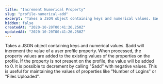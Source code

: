 ```yaml
---
title: "Increment Numerical Property"
slug: "profile-numerical-add"
excerpt: "Takes a JSON object containing keys and numerical values. $add will increment the value of a user profile property. When processed, the property values are added to the existing values of the properties on the profile. If the property is not present on the profile, the value will be added to 0. It is possible to decrement by calling \"$add\" with negative values. This is useful for maintaining the values of properties like \"Number of Logins\" or \"Files Uploaded\"."
hidden: false
createdAt: "2020-10-20T00:41:26.250Z"
updatedAt: "2020-10-20T00:41:26.250Z"
---
```

Takes a JSON object containing keys and numerical values. $add will increment the value of a user profile property. When processed, the property values are added to the existing values of the properties on the profile. If the property is not present on the profile, the value will be added to 0. It is possible to decrement by calling "$add" with negative values. This is useful for maintaining the values of properties like "Number of Logins" or "Files Uploaded".
